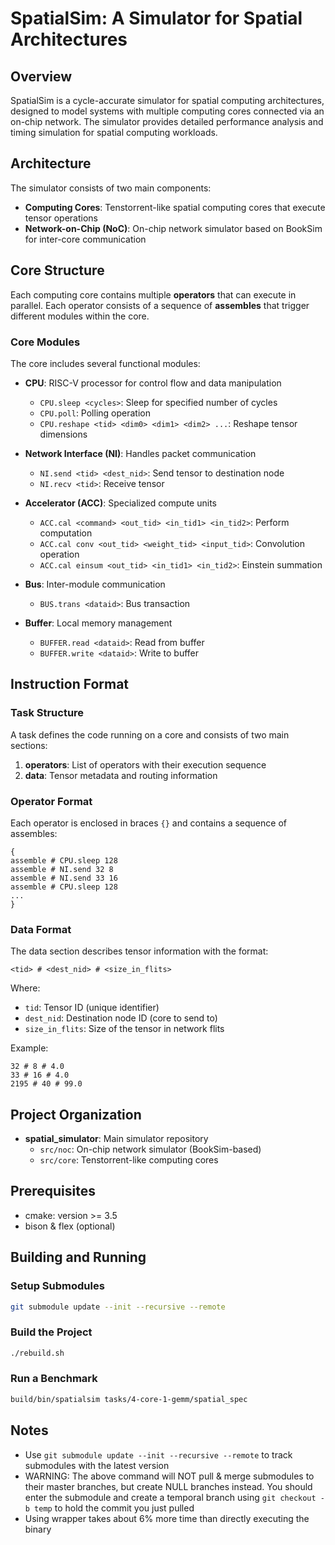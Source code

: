 # SpatialSim: A Simulator for Spatial Architectures

## Overview

SpatialSim is a cycle-accurate simulator for spatial computing architectures, designed to model systems with multiple computing cores connected via an on-chip network. The simulator provides detailed performance analysis and timing simulation for spatial computing workloads.

## Architecture

The simulator consists of two main components:

* **Computing Cores**: Tenstorrent-like spatial computing cores that execute tensor operations
* **Network-on-Chip (NoC)**: On-chip network simulator based on BookSim for inter-core communication

## Core Structure

Each computing core contains multiple **operators** that can execute in parallel. Each operator consists of a sequence of **assembles** that trigger different modules within the core.

### Core Modules

The core includes several functional modules:

* **CPU**: RISC-V processor for control flow and data manipulation
  * `CPU.sleep <cycles>`: Sleep for specified number of cycles
  * `CPU.poll`: Polling operation
  * `CPU.reshape <tid> <dim0> <dim1> <dim2> ...`: Reshape tensor dimensions

* **Network Interface (NI)**: Handles packet communication
  * `NI.send <tid> <dest_nid>`: Send tensor to destination node
  * `NI.recv <tid>`: Receive tensor

* **Accelerator (ACC)**: Specialized compute units
  * `ACC.cal <command> <out_tid> <in_tid1> <in_tid2>`: Perform computation
  * `ACC.cal conv <out_tid> <weight_tid> <input_tid>`: Convolution operation
  * `ACC.cal einsum <out_tid> <in_tid1> <in_tid2>`: Einstein summation

* **Bus**: Inter-module communication
  * `BUS.trans <dataid>`: Bus transaction

* **Buffer**: Local memory management
  * `BUFFER.read <dataid>`: Read from buffer
  * `BUFFER.write <dataid>`: Write to buffer

## Instruction Format

### Task Structure

A task defines the code running on a core and consists of two main sections:

1. **operators**: List of operators with their execution sequence
2. **data**: Tensor metadata and routing information

### Operator Format

Each operator is enclosed in braces `{}` and contains a sequence of assembles:

```
{
assemble # CPU.sleep 128
assemble # NI.send 32 8
assemble # NI.send 33 16
assemble # CPU.sleep 128
...
}
```

### Data Format

The data section describes tensor information with the format:
```
<tid> # <dest_nid> # <size_in_flits>
```

Where:
* `tid`: Tensor ID (unique identifier)
* `dest_nid`: Destination node ID (core to send to)
* `size_in_flits`: Size of the tensor in network flits

Example:
```
32 # 8 # 4.0
33 # 16 # 4.0
2195 # 40 # 99.0
```

## Project Organization

* **spatial_simulator**: Main simulator repository
  * `src/noc`: On-chip network simulator (BookSim-based)
  * `src/core`: Tenstorrent-like computing cores

## Prerequisites

* cmake: version >= 3.5
* bison & flex (optional)

## Building and Running

### Setup Submodules
```bash
git submodule update --init --recursive --remote
```

### Build the Project
```bash
./rebuild.sh
```

### Run a Benchmark
```bash
build/bin/spatialsim tasks/4-core-1-gemm/spatial_spec
```

## Notes

* Use `git submodule update --init --recursive --remote` to track submodules with the latest version
* WARNING: The above command will NOT pull & merge submodules to their master branches, but create NULL branches instead. You should enter the submodule and create a temporal branch using `git checkout -b temp` to hold the commit you just pulled
* Using wrapper takes about 6% more time than directly executing the binary